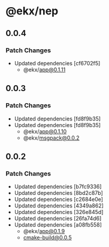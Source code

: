 # @ekx/nep

## 0.0.4

### Patch Changes

- Updated dependencies [cf6702f5]
  - @ekx/app@0.1.11

## 0.0.3

### Patch Changes

- Updated dependencies [fd8f9b35]
- Updated dependencies [fd8f9b35]
  - @ekx/app@0.1.10
  - @ekx/msgpack@0.0.2

## 0.0.2

### Patch Changes

- Updated dependencies [b7fc9336]
- Updated dependencies [8bd2c87b]
- Updated dependencies [c2684e0e]
- Updated dependencies [4349a862]
- Updated dependencies [326e845d]
- Updated dependencies [26fa74d6]
- Updated dependencies [a08fb558]
  - @ekx/app@0.1.9
  - cmake-build@0.0.5

